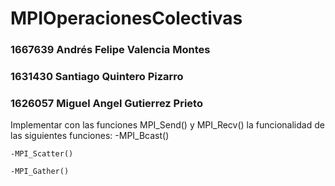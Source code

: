 # MPIOperacionesColectivas

### 1667639 Andrés Felipe Valencia Montes
### 1631430 Santiago Quintero Pizarro
### 1626057 Miguel Angel Gutierrez Prieto

Implementar con las funciones MPI_Send() y MPI_Recv() la funcionalidad de las siguientes funciones:
	-MPI_Bcast()
    
	-MPI_Scatter()
    
	-MPI_Gather()
